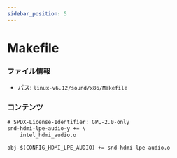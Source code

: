 ```yaml
---
sidebar_position: 5
---
```

# Makefile

### ファイル情報

- パス: `linux-v6.12/sound/x86/Makefile`

### コンテンツ

```txt
# SPDX-License-Identifier: GPL-2.0-only
snd-hdmi-lpe-audio-y += \
	intel_hdmi_audio.o

obj-$(CONFIG_HDMI_LPE_AUDIO) += snd-hdmi-lpe-audio.o

```
